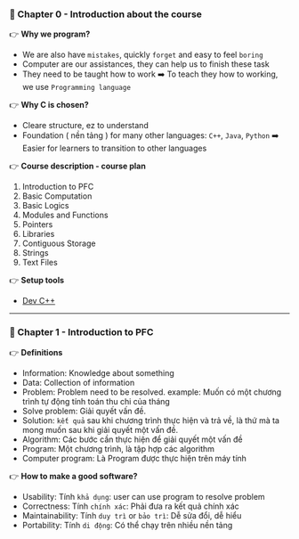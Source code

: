### 📌 Chapter 0 - Introduction about the course

👉 **Why we program?**

- We are also have `mistakes`, quickly `forget` and easy to feel `boring`
- Computer are our assistances, they can help us to finish these task 
- They need to be taught how to work
➡️ To teach they how to working, we use `Programming language`


👉 **Why C is chosen?**

- Cleare structure, ez to understand
- Foundation ( nền tảng ) for many other languages: `C++`, `Java`, `Python`
➡️ Easier for learners to transition to other languages

👉 **Course description - course plan**

1. Introduction to PFC
2. Basic Computation
3. Basic Logics
4. Modules and Functions
5. Pointers
6. Libraries
7. Contiguous Storage
8. Strings
9. Text Files


👉 **Setup tools**

- [Dev C++](https://sourceforge.net/projects/orwelldevcpp/)

___

### 📌 Chapter 1 - Introduction to PFC

👉 **Definitions**
- Information: Knowledge about something
- Data: Collection of information
- Problem: Problem need to be resolved. example: Muốn có một chương trình tự động tính toán thu chi của tháng
- Solve problem: Giải quyết vấn đề. 
- Solution: `kết quả` sau khi chương trình thực hiện và trả về, là thứ mà ta mong muốn sau khi giải quyết một vấn đề.
- Algorithm: Các bước cần thực hiện để giải quyết một vấn đề
- Program: Một chương trình, là tập hợp các algorithm
- Computer program: Là Program được thực hiện trên máy tính

👉 **How to make a good software?**
- Usability: Tính `khả dụng`: user can use program to resolve problem
- Correctness: Tính `chính xác`: Phải đưa ra kết quả chính xác
- Maintainability: Tính `duy trì` or `bảo trì`: Dễ sửa đổi, dễ hiểu
- Portability: Tính `di động`: Có thể chạy trên nhiều nền tảng 

